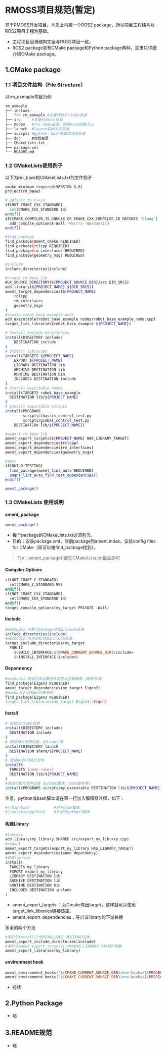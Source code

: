 # RMOSS项目规范(暂定)

基于RMOSS开发项目，本质上构建一个ROS2 package，所以项目工程结构以ROS2项目工程为基础。

* 工程项目目录结构完全与ROS2项目一致。
* ROS2 package具有CMake package和Python package两种，这里只详细介绍CMake package。

## 1.CMake package

### 1.1 项目文件结构（File Structure）

以rm_exmaple项目为例

```bash
rm_exmaple
├── include
│   └── rm_exmaple #主要代码include目录
├── src     #主要代码src目录
├── nodes   #ros node目录，程序main函数入口
├── launch  #launch启动文件目录
├── scripts #python，bash等脚本存放目录
├── doc　　　#文档目录
├── CMakeLists.txt
├── package.xml
└── README.md
```

### 1.2 CMakeLists使用例子

以下为rm_base的CMakeLists.txt的文件例子

```bash
cmake_minimum_required(VERSION 3.5)
project(rm_base)

# Default to C++14
if(NOT CMAKE_CXX_STANDARD)
  set(CMAKE_CXX_STANDARD 14)
endif()
if(CMAKE_COMPILER_IS_GNUCXX OR CMAKE_CXX_COMPILER_ID MATCHES "Clang")
  add_compile_options(-Wall -Wextra -Wpedantic)
endif()

#find package
find_package(ament_cmake REQUIRED)
find_package(rclcpp REQUIRED)
find_package(rm_interfaces REQUIRED)
find_package(geometry_msgs REQUIRED)

#include
include_directories(include)

#create rm_base lib
AUX_SOURCE_DIRECTORY(${PROJECT_SOURCE_DIR}/src DIR_SRCS)
add_library(${PROJECT_NAME} ${DIR_SRCS})
ament_target_dependencies(${PROJECT_NAME}
    rclcpp 
    rm_interfaces
    geometry_msgs
)
#create robot_base_example node
add_executable(robot_base_example nodes/robot_base_example_node.cpp)
target_link_libraries(robot_base_example ${PROJECT_NAME})

# Install include directories
install(DIRECTORY include/
    DESTINATION include
)
# Install libraries
install(TARGETS ${PROJECT_NAME}
    EXPORT ${PROJECT_NAME}
    LIBRARY DESTINATION lib
    ARCHIVE DESTINATION lib
    RUNTIME DESTINATION bin
    INCLUDES DESTINATION include
)
# Install executable nodes
install(TARGETS robot_base_example
  DESTINATION lib/${PROJECT_NAME}
)
# Install executable scripts
install(PROGRAMS 
        scripts/chassis_control_test.py 
        scripts/gimbal_control_test.py 
    DESTINATION lib/${PROJECT_NAME})

#export rm_base lib
ament_export_targets(${PROJECT_NAME} HAS_LIBRARY_TARGET)
ament_export_dependencies(rclcpp)
ament_export_dependencies(rm_interfaces)
ament_export_dependencies(geometry_msgs)

#test
if(BUILD_TESTING)
  find_package(ament_lint_auto REQUIRED)
  ament_lint_auto_find_test_dependencies()
endif()

ament_package()
```

### 1.3 CMakeLists 使用说明

#### ament_package

```bash
ament_package()
```

- 每个package的CMakeLists.txt必须包含。
- 目的：安装package.xml，注册package到ament index，安装config files for CMake（即可以被find_package找到）。

> Tip：ament_package()放在CMakeLists.txt最后即可

#### Compiler Options

```makefile
if(NOT CMAKE_C_STANDARD)
  set(CMAKE_C_STANDARD 99)
endif()
if(NOT CMAKE_CXX_STANDARD)
  set(CMAKE_CXX_STANDARD 14)
endif()
target_compile_options(my_target PRIVATE -Wall)
```

#### Include

```makefile
#methods1:为整个package添加include目录
include_directories(include)
#methods2:只为目标添加include目录
target_include_directories(my_target
  PUBLIC
    $<BUILD_INTERFACE:${CMAKE_CURRENT_SOURCE_DIR}/include>
    $<INSTALL_INTERFACE:include>)
```

#### Dependency

```makefile
#methods1:将会包含必要的头文件以及依赖库（推荐方法）
find_package(Eigen3 REQUIRED)
ament_target_dependencies(my_target Eigen3)
#methods2:CMake经典方式
find_package(Eigen3 REQUIRED)
target_link_libraries(my_target Eigen3::Eigen)
```

#### Install

```bash
# 安装include目录
install(DIRECTORY include/
  DESTINATION include
)
# 安装相关资源目录，如launch等
install(DIRECTORY launch
  DESTINATION share/${PROJECT_NAME}
)
# 安装node可执行文件
install(
  TARGETS [node-names]
  DESTINATION lib/${PROJECT_NAME}
)
#其他可执行文件安装（python脚本，bash脚本等）
install(PROGRAMS scripts/my_executable DESTINATION lib/${PROJECT_NAME})
```

注意，python或bash脚本请在第一行加入解释器注释，如下：

```makefile
#!/bin/bash           #对于bash脚本
#!/usr/bin/python3    #针对于python3脚本
```

####  构建Library

```makefile
#library
add_library(my_library SHARED src/export_my_library.cpp)
#export
ament_export_targets(export_my_library HAS_LIBRARY_TARGET)
ament_export_dependencies(some_dependency)
#安装library 
install(
  TARGETS my_library
  EXPORT export_my_library
  LIBRARY DESTINATION lib
  ARCHIVE DESTINATION lib
  RUNTIME DESTINATION bin
  INCLUDES DESTINATION include
)
```

- ament_export_targets ：为Cmake导出target，这样就可以使用target_link_libraries链接该库。
- ament_export_dependencies：导出该library的下游依赖

多余的两个方法

```makefile
#等价于install()中的INCLUDES DESTINATION
ament_export_include_directories(include)
#等价于ament_export_targets()中的HAS_LIBRARY_TARGET参数
ament_export_libraries(my_library)
```

#### environment hook

```makefile
ament_environment_hooks("${CMAKE_CURRENT_SOURCE_DIR}/env-hooks/${PROJECT_NAME}.sh.in")
ament_environment_hooks("${CMAKE_CURRENT_SOURCE_DIR}/env-hooks/${PROJECT_NAME}.dsv.in")
```

- 待续

## 2.Python Package

* 略

## 3.README规范

* 略